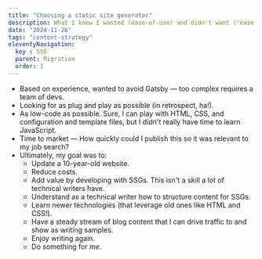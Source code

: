 ```yaml
---
title: "Choosing a static site generator"
description: What I knew I wanted (ease-of-use) and didn't want ("ease of use") out of static site generators.
date: "2024-11-26"
tags: "content-strategy"
eleventyNavigation:
  key : SSG
  parent: Migration
  order: 1
---
```


- Based on experience, wanted to avoid Gatsby &mdash; too complex requires a team of devs.
- Looking for as plug and play as possible (in retrospect, ha!).
- As low-code as possible. Sure, I can play with HTML, CSS, and configuration and template files, but I didn't really have time to learn JavaScript.
- Time to market &mdash; How quickly could I publish this so it was relevant to my job search?
- Ultimately, my goal was to:
  - Update a 10-year-old website.
  - Reduce costs.
  - Add value by developing with SSGs. This isn't a skill a lot of technical writers have.
  - Understand as a technical writer how to structure content for SSGs.
  - Learn newer technologies (that leverage old ones like HTML and CSS!).
  - Have a steady stream of blog content that I can drive traffic to and show as writing samples.
  - Enjoy writing again.
  - Do something for *me*.
